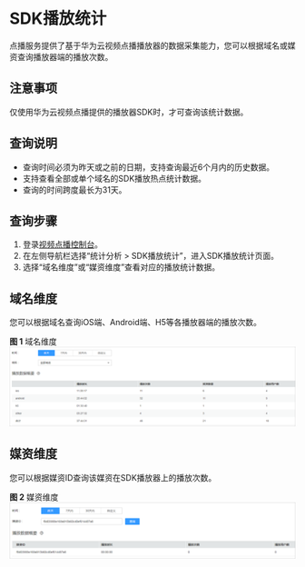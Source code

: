 # SDK播放统计<a name="ZH-CN_TOPIC_0180751324"></a>

点播服务提供了基于华为云视频点播播放器的数据采集能力，您可以根据域名或媒资查询播放器端的播放次数。

## 注意事项<a name="section551412714320"></a>

仅使用华为云视频点播提供的播放器SDK时，才可查询该统计数据。

## 查询说明<a name="section356702583218"></a>

-   查询时间必须为昨天或之前的日期，支持查询最近6个月内的历史数据。
-   支持查看全部或单个域名的SDK播放热点统计数据。
-   查询的时间跨度最长为31天。

## 查询步骤<a name="section138316371842"></a>

1.  登录[视频点播控制台](视频点播控制台https://console.huaweicloud.com/vod)。
2.  在左侧导航栏选择“统计分析 \> SDK播放统计”，进入SDK播放统计页面。
3.  选择“域名维度”或“媒资维度”查看对应的播放统计数据。

## 域名维度<a name="section28281751174911"></a>

您可以根据域名查询iOS端、Android端、H5等各播放器端的播放次数。

**图 1**  域名维度<a name="fig8181165012389"></a>  
![](figures/域名维度.png "域名维度")

## 媒资维度<a name="section1892201115018"></a>

您可以根据媒资ID查询该媒资在SDK播放器上的播放次数。

**图 2**  媒资维度<a name="fig187943561382"></a>  
![](figures/媒资维度.png "媒资维度")

